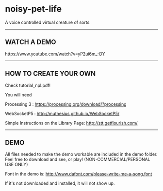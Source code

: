 # noisy-pet-life
A voice controlled virtual creature of sorts.

-----------------------
WATCH A DEMO
-----------------------
https://www.youtube.com/watch?v=yP2ui6m_-DY

-----------------------
HOW TO CREATE YOUR OWN
-----------------------
Check tutorial_npl.pdf!

You will need

Processing 3 : https://processing.org/download/?processing

WebSocketP5 : http://muthesius.github.io/WebSocketP5/

Simple Instructions on the Library Page: http://stt.getflourish.com/

-----------------------
DEMO
-----------------------
All files needed to make the demo workable are included in the demo folder.
Feel free to download and see, or play! (NON-COMMERCIAL/PERSONAL USE ONLY)

Font in the demo is: http://www.dafont.com/please-write-me-a-song.font

If it's not downloaded and installed, it will not show up.